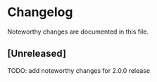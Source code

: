 # Changelog

Noteworthy changes are documented in this file.


## [Unreleased]

TODO: add noteworthy changes for 2.0.0 release
